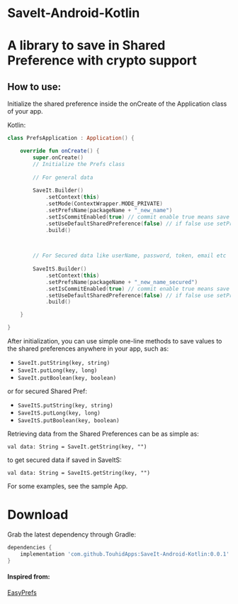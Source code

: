 # SaveIt-Android-Kotlin
A library to save in Shared Preference with crypto support
===

## How to use:

Initialize the shared preference inside the onCreate of the Application class of your app.


Kotlin:

```Kotlin
class PrefsApplication : Application() {

    override fun onCreate() {
        super.onCreate()
        // Initialize the Prefs class
              
        // For general data
         
        SaveIt.Builder()
            .setContext(this)
            .setMode(ContextWrapper.MODE_PRIVATE)
            .setPrefsName(packageName + "_new_name")
            .setIsCommitEnabled(true) // commit enable true means save instantly, false means save asynchronously
            .setUseDefaultSharedPreference(false) // if false use setPrefsName() method to set name
            .build()


        
        // For Secured data like userName, password, token, email etc
        
        SaveItS.Builder()
            .setContext(this)
            .setPrefsName(packageName + "_new_name_secured")
            .setIsCommitEnabled(true) // commit enable true means save instantly, false means save asynchronously
            .setUseDefaultSharedPreference(false) // if false use setPrefsName() method to set name
            .build()

    }

}
```


After initialization, you can use simple one-line methods to save values to the shared preferences anywhere in your app, such as:

- `SaveIt.putString(key, string)`
- `SaveIt.putLong(key, long)`
- `SaveIt.putBoolean(key, boolean)` 

or for secured Shared Pref:

- `SaveItS.putString(key, string)`
- `SaveItS.putLong(key, long)`
- `SaveItS.putBoolean(key, boolean)` 

Retrieving data from the Shared Preferences can be as simple as:

	val data: String = SaveIt.getString(key, "")

to get secured data if saved in SaveItS:

	val data: String = SaveItS.getString(key, "")


For some examples, see the sample App.



# Download
Grab the latest dependency through Gradle:
```Groovy
dependencies {
    implementation 'com.github.TouhidApps:SaveIt-Android-Kotlin:0.0.1'
}
```



#### Inspired from:
[EasyPrefs](https://github.com/Pixplicity/EasyPrefs)
